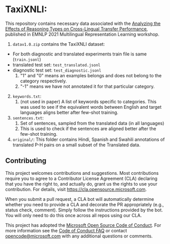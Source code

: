 # TaxiXNLI: 

This repository contains necessary data associated with the [Analyzing the Effects of Reasoning Types on Cross-Lingual Transfer Performance](https://sites.google.com/view/mrl-2021/program?authuser=0), published in EMNLP 2021 Multilingual Representation Learning workshop.

1. `datav1.0.zip` contains the TaxiXNLI dataset:
  - For both diagnostic and translated experiments train file is same (`train.jsonl`)
  - translated test set: `test_translated.jsonl`
  - diagnostic test set: `test_diagnostic.jsonl` 
      1. "1" and "0" means an examples belongs and does not belong to the category respectively. 
      2. "-1" means we have not annotated it for that particular category. 
2. `keywords.txt`: 
    1. (not used in paper) A list of keywords specific to categories. This was used to see if the equivalent words between English and target languages aligns better after few-shot training. 
3. `sentences.txt`: 
    1. Set of sentences, sampled from the translated data (in all languages) 
    2. This is used to check if the sentences are aligned better after the few-shot training. 
4. `original/`: This folder contains Hindi, Spanish and Swahili annotations of translated P-H pairs on a small subset of the Translated data.

## Contributing

This project welcomes contributions and suggestions.  Most contributions require you to agree to a
Contributor License Agreement (CLA) declaring that you have the right to, and actually do, grant us
the rights to use your contribution. For details, visit https://cla.opensource.microsoft.com.

When you submit a pull request, a CLA bot will automatically determine whether you need to provide
a CLA and decorate the PR appropriately (e.g., status check, comment). Simply follow the instructions
provided by the bot. You will only need to do this once across all repos using our CLA.

This project has adopted the [Microsoft Open Source Code of Conduct](https://opensource.microsoft.com/codeofconduct/).
For more information see the [Code of Conduct FAQ](https://opensource.microsoft.com/codeofconduct/faq/) or
contact [opencode@microsoft.com](mailto:opencode@microsoft.com) with any additional questions or comments.

<!-- ## Trademarks

This project may contain trademarks or logos for projects, products, or services. Authorized use of Microsoft 
trademarks or logos is subject to and must follow 
[Microsoft's Trademark & Brand Guidelines](https://www.microsoft.com/en-us/legal/intellectualproperty/trademarks/usage/general).
Use of Microsoft trademarks or logos in modified versions of this project must not cause confusion or imply Microsoft sponsorship.
Any use of third-party trademarks or logos are subject to those third-party's policies. -->

